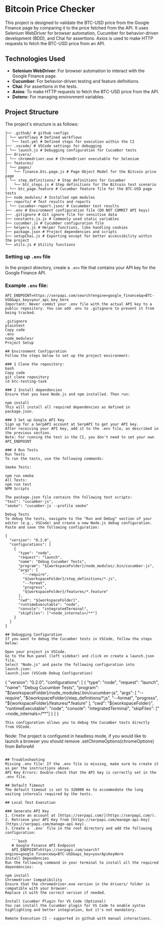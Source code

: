 # Bitcoin Price Checker

This project is designed to validate the BTC-USD price from the Google Finance page by comparing it to the price fetched from the API. It uses Selenium WebDriver for browser automation, Cucumber for behavior-driven development (BDD), and Chai for assertions. Axios is used to make HTTP requests to fetch the BTC-USD price from an API. 

## Technologies Used

- **Selenium WebDriver**: For browser automation to interact with the Google Finance page.
- **Cucumber**: For behavior-driven testing and feature definitions.
- **Chai**: For assertions in the tests.
- **Axios**: To make HTTP requests to fetch the BTC-USD price from the API.
- **Dotenv**: For managing environment variables.

## Project Structure

The project's structure is as follows:
```
├── .github/ # github configs
│ └── workflows # Defined workflows
│  └── test.yml # Defined steps for execution within the CI
├── .vscode/ # VSCode settings for debugging 
│ └── launch.js # Debugging configuration for Cucumber tests 
├── drivers/ 
│ └── chromedriver.exe # ChromeDriver executable for Selenium 
├── features/ 
│ └── pages/ 
│   └── finance.btc.page.js # Page Object Model for the Bitcoin price page 
│ └── step_definitions/ # Step definitions for Cucumber 
│   └── btc_steps.js # Step definitions for the Bitcoin test scenario 
│ └── btc_page.feature # Cucumber feature file for the BTC-USD page tests 
├── node_modules/ # Installed npm modules 
├── reports/ # Test results and reports 
│ └── cucumber-report.json/ # Cucumeber test results 
├── .env # Environment configuration file (DO NOT COMMIT API keys)
├── .gitignore # Git ignore file for sensitive data 
├── constants.js.js # Commonly used static variables 
├── cucumber.js # Cucumber configuration file 
├── helpers.js # Helper functions, like handling cookies 
├── package.json # Project dependencies and scripts 
├── setupChai.js # Exporting except for better accessibility within the project
└── utils.js # Utility functions 
```

### Setting up `.env` file

In the project directory, create a `.env` file that contains your API key for the Google Finance API.

### Example `.env` file:
```env
API_ENDPOINT=https://serpapi.com/search?engine=google_finance&q=BTC-USD&api_key=your_api_key_here
Important: Never commit your .env file with the actual API key to a public repository. You can add .env to .gitignore to prevent it from being tracked.

.gitignore
plaintext
Copy code
.env
node_modules/
Project Setup

## Environment Configuration
Follow the steps below to set up the project environment:

### 1 Clone the repository:
bash
Copy code
git clone repository
cd btc-testing-task

### 2 Install dependencies
Ensure that you have Node.js and npm installed. Then run:

npm install
This will install all required dependencies as defined in package.json.

### 3 Set up Google API Key
Sign up for a SerpAPI account at SerpAPI to get your API key.
After receiving your API key, add it to the .env file, as described in the previous section.
Note: For running the test in the CI, you don't need to set your own API_ENDPOINT

### 4 Run Tests
Run Tests
To run the tests, use the following commands:

Smoke Tests:

npm run smoke
All Tests:
npm run test
NPM Scripts

The package.json file contains the following test scripts:
"test": "cucumber-js",
"smoke": "cucumber-js --profile smoke"

Debug Tests
To debug the tests, navigate to the "Run and Debug" section of your editor (e.g., VSCode) and create a new Node.js debug configuration. Paste and save the following configuration:

{
  "version": "0.2.0",
  "configurations": [
    {
      "type": "node",
      "request": "launch",
      "name": "Debug Cucumber Tests",
      "program": "${workspaceFolder}/node_modules/.bin/cucumber-js",
      "args": [
        "--require",
        "${workspaceFolder}/step_definitions/*.js",
        "--format",
        "progress",
        "${workspaceFolder}/features/*.feature"
      ],
      "cwd": "${workspaceFolder}",
      "runtimeExecutable": "node",
      "console": "integratedTerminal",
      "skipFiles": ["<node_internals>/**"]
    }
  ]
}

## Debugging Configuration
If you want to debug the Cucumber tests in VSCode, follow the steps below:

Open your project in VSCode.
Go to the Run panel (left sidebar) and click on create a launch.json file.
Select "Node.js" and paste the following configuration into launch.json:
launch.json (VSCode Debug Configuration)
```
{
  "version": "0.2.0",
  "configurations": [
    {
      "type": "node",
      "request": "launch",
      "name": "Debug Cucumber Tests",
      "program": "${workspaceFolder}/node_modules/.bin/cucumber-js",
      "args": [
        "--require",
        "${workspaceFolder}/step_definitions/*.js",
        "--format",
        "progress",
        "${workspaceFolder}/features/*.feature"
      ],
      "cwd": "${workspaceFolder}",
      "runtimeExecutable": "node",
      "console": "integratedTerminal",
      "skipFiles": ["<node_internals>/**"]
    }
  ]
}
```
This configuration allows you to debug the Cucumber tests directly from VSCode.

```
Node: The project is configured in headless mode, if you would like to launch a browser you should remove
.setChromeOptions(chromeOptions)
from BeforeAll
```

## Troubleshooting
Missing .env file: If the .env file is missing, make sure to create it as per the instructions above.
API Key Errors: Double-check that the API key is correctly set in the .env file.

## Default Timeout
The default timeout is set to 320000 ms to accommodate the long waiting intervals required by the tests.

## Local Test Execution

### Generate API Key
1. Create an account at [https://serpapi.com/](https://serpapi.com/).
2. Retrieve your API Key from [https://serpapi.com/manage-api-key](https://serpapi.com/manage-api-key).
3. Create a `.env` file in the root directory and add the following configuration:
   
   ```bash
   # Google Finance API Endpoint
   API_ENDPOINT=https://serpapi.com/search?engine=google_finance&q=BTC-USD&api_key=yourApiKeyHere
Install Dependencies
Run the following command in your terminal to install all the required dependencies:

npm install
Chromedriver Compatibility
Ensure that the chromedriver.exe version in the drivers/ folder is compatible with your browser.
Replace it with the correct version if needed.

Install Cucumber Plugin for VS Code (Optional)
You can install the Cucumber plugin for VS Code to enable syntax highlighting and better integration, but it's not mandatory.

Remote Execution CI - supported in github with manual interactions.

